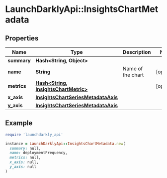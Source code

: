 # LaunchDarklyApi::InsightsChartMetadata

## Properties

| Name | Type | Description | Notes |
| ---- | ---- | ----------- | ----- |
| **summary** | **Hash&lt;String, Object&gt;** |  |  |
| **name** | **String** | Name of the chart | [optional] |
| **metrics** | [**Hash&lt;String, InsightsChartMetric&gt;**](InsightsChartMetric.md) |  | [optional] |
| **x_axis** | [**InsightsChartSeriesMetadataAxis**](InsightsChartSeriesMetadataAxis.md) |  |  |
| **y_axis** | [**InsightsChartSeriesMetadataAxis**](InsightsChartSeriesMetadataAxis.md) |  |  |

## Example

```ruby
require 'launchdarkly_api'

instance = LaunchDarklyApi::InsightsChartMetadata.new(
  summary: null,
  name: deploymentFrequency,
  metrics: null,
  x_axis: null,
  y_axis: null
)
```

